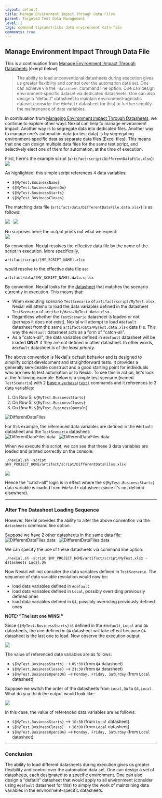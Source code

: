 ```yaml
---
layout: default
title: Manage Environment Impact Through Data Files
parent: Targeted Test Data Management
level: 2
tags: command tipsandtricks data environment data-file
comments: true
---
```



## Manage Environment Impact Through Data File

This is a continuation from [Manage Environment I/mpact Through Datasheets](TargetedData-Datashets) (exerpt below)
> The ability to load unconventional datasheets during execution gives us greater flexibility and control over the 
  automation data set. One can achieve via the `-datasheet` command line option. One can design environment-specific 
  dataset via dedicated datasheets. One can also design a "default" datasheet to maintain environment-agnostic dataset 
  (consider the `#default` datasheet for this) to further simplify the maintenance of data variables.

In continuation from [Managing Environment Impact Through Datasheets](TargetedData-Datashets), we continue to explore
other ways Nexial can help to manage environment impact. Another way is to segregate data into dedicated files. Another 
way to manage one's automation data (or test data) is by segregating environment-specific data as separate data files 
(Excel files). This means that one can design multiple data files for the same test script, and selectively elect 
one of them for automation, at the time of execution.

First, here's the example script (`artifact/script/DifferentDataFile.xlsx`):<br/>
![](image/TargetedData_datafile_01.png)

As highlighted, this simple script references 4 data variables:
- `${MyTest.BusinessName}`
- `${MyTest.BusinessOpensOn}`
- `${MyTest.BusinessStarts}`
- `${MyTest.BusinessCloses}`

The matching data file (`artifact/data/DifferentDataFile.data.xlsx`) is as follows:<br/>

![](image/TargetedData_datafile_02.png) &nbsp; ![](image/TargetedData_datafile_03.png)

No surprises here; the output prints out what we expect:<br/>
![](image/TargetedData_datafile_04.png)



By convention, Nexial resolves the effective data file by the name of the script in execution. More specifically,

```
artifact/script/[MY_SCRIPT_NAME].xlsx
```

would resolve to the effective data file as:

```
artifact/data/[MY_SCRIPT_NAME].data.x;lsx
```

By convention, Nexial looks for the [datasheet](../userguide/UnderstandingExcelTemplates#anatomy-of-a-nexial-data-file) 
that matches the scenario currently in execution. This means that: 

- When executing scenario `TestScenario` of `artifact/script/MyTest.xlsx`, Nexial will attemp to load the 
  data variables defined in the datasheet `TestScenario` of `artifact/data/MyTest.data.xlsx`.
- Regardless whether the `TestScenario` datasheet is loaded or not (perhaps it does not exist), Nexial will attempt 
  to load `#default` datasheet from the same `artifact/data/MyTest.data.xlsx` data file. This way the `#default` 
  datasheet acts as a form of "catch-all".
- As a "catch-all", the data variables defined in `#default` datasheet will be loaded **ONLY** if they are not
  defined in other datasheet. In other words, `#default` datasheet is of the _least priority_.

The above convention is Nexial's default behavior and is designed to simplify script development and straightforward 
tests. It provides a generally serviceable construct and a good starting point for individuals who are new to test 
automation or to Nexial. To see this in action, let's look at the following example. Below is a simple test scenario 
(named `TestScenario`) with 2 [base &raquo; `verbose(text)`](../commands/base/verbose(text)) commands and it 
references to 3 data variables:

1. On Row 5: `${MyTest.BusinessStarts}`
2. On Row 5: `${MyTest.BusinessCloses}`
3. On Row 6: `${MyTest.BusinessOpensOn}`

![DifferentDataFiles](image/TargetedData_01.png)

For this example, the referenced data variables are defined in the `#default` datasheet and the `TestScenario` 
datasheet:<br/>
![DifferentDataFiles.data](image/TargetedData_02.png) &nbsp; ![DifferentDataFiles.data](image/TargetedData_03.png)

When we execute this script, we can see that these 3 data variables are loaded and printed correctly on the console:<br/>
```
./nexial.sh -script $MY_PROJECT_HOME/artifact/script/DifferentDataFiles.xlsx
```

![](image/TargetedData_04.png)

Hence the "catch-all" logic is in effect where the `${MyTest.BusinessStarts}` data variable is loaded from `#default` 
datasheet (since it's not defined elsewhere).

-----

### Alter The Datasheet Loading Sequence
However, Nexial provides the ability to alter the above convention via the `-datasheets` command line option.

Suppose we have 2 other datasheets in the same data file:<br/>
![DifferentDataFiles.data](image/TargetedData_05.png) &nbsp; ![DifferentDataFiles.data](image/TargetedData_06.png)

We can specify the use of these datasheets via command line option:
```
./nexial.sh -script $MY_PROJECT_HOME/artifact/script/MyTest.xlsx -datasheets Local,QA
```

Now Nexial will not consider the data variables defined in `TestScenario`. The sequence of data variable resolution
would now be:

- load data variables defined in `#default`
- load data variables defined in `Local`, possibly overriding previously defined ones
- load data variables defined in `QA`, possibly overriding previously defined ones

**NOTE: "The lsat one WINS!"**

Since `${MyTest.BusinessStarts}` is defined in the `#default`, `Local` and `QA` datasheets, the one defined in `QA`
datasheet will take effect because `QA` datasheet is the last one to load. Now observe the execution output:<br/>

![](image/TargetedData_07.png)

The value of referenced data variables are as follows:

- `${MyTest.BusinessStarts}` --> `09:30` (from `QA` datasheet)
- `${MyTest.BusinessCloses}` --> `21:30` (from `QA` datasheet)
- `${MyTest.BusinessOpensOn}` --> `Monday, Friday, Saturday` (from `Local` datasheet)

Suppose we switch the order of the datasheets from `Local,QA` to `QA,Local`. What do you think the output would look 
like:<br/>

![](image/TargetedData_08.png)

In this case, the value of referenced data variables are as follows:

- `${MyTest.BusinessStarts}` --> `10:30` (from `Local` datasheet)
- `${MyTest.BusinessCloses}` --> `16:00` (from `Local` datasheet)
- `${MyTest.BusinessOpensOn}` --> `Monday, Friday, Saturday` (from `Local` datasheet)

-----

### Conclusion
The ability to load different datasheets during execution gives us greater flexibility and control over the automation
data set. One can design a set of datasheets, each designated to a specific environment. One can also design a "default"
datasheet that would apply to all environment (consider using `#default` datasheet for this) to simply the work of
maintaining data variables in the environment-specific datasheets.

